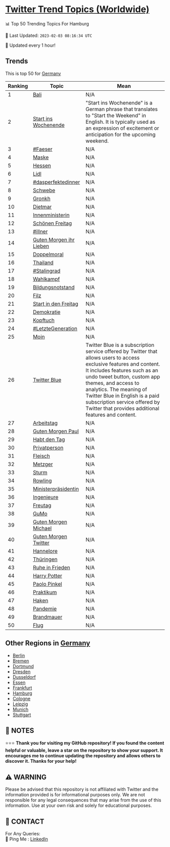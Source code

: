 [Twitter Trend Topics (Worldwide)](https://github.com/ErcinDedeoglu/Twitter-Trend-Topics)
==========


📊 Top 50 Trending Topics For Hamburg

📆 Last Updated: `2023-02-03 08:16:34 UTC`

🔧 Updated every 1 hour!


## Trends

This is top 50 for [Germany](</Germany>)

| Ranking | Topic | Mean |
| ------- | ------------ | ------------ |
| 1 | [Bali](http://twitter.com/search?q=Bali) | N/A |
| 2 | [Start ins Wochenende](http://twitter.com/search?q=Start+ins+Wochenende) | "Start ins Wochenende" is a German phrase that translates to "Start the Weekend" in English. It is typically used as an expression of excitement or anticipation for the upcoming weekend. |
| 3 | [#Faeser](http://twitter.com/search?q=%23Faeser) | N/A |
| 4 | [Maske](http://twitter.com/search?q=Maske) | N/A |
| 5 | [Hessen](http://twitter.com/search?q=Hessen) | N/A |
| 6 | [Lidl](http://twitter.com/search?q=Lidl) | N/A |
| 7 | [#dasperfektedinner](http://twitter.com/search?q=%23dasperfektedinner) | N/A |
| 8 | [Schwebe](http://twitter.com/search?q=Schwebe) | N/A |
| 9 | [Gronkh](http://twitter.com/search?q=Gronkh) | N/A |
| 10 | [Dietmar](http://twitter.com/search?q=Dietmar) | N/A |
| 11 | [Innenministerin](http://twitter.com/search?q=Innenministerin) | N/A |
| 12 | [Schönen Freitag](http://twitter.com/search?q=Sch%c3%b6nen+Freitag) | N/A |
| 13 | [#illner](http://twitter.com/search?q=%23illner) | N/A |
| 14 | [Guten Morgen ihr Lieben](http://twitter.com/search?q=Guten+Morgen+ihr+Lieben) | N/A |
| 15 | [Doppelmoral](http://twitter.com/search?q=Doppelmoral) | N/A |
| 16 | [Thailand](http://twitter.com/search?q=Thailand) | N/A |
| 17 | [#Stalingrad](http://twitter.com/search?q=%23Stalingrad) | N/A |
| 18 | [Wahlkampf](http://twitter.com/search?q=Wahlkampf) | N/A |
| 19 | [Bildungsnotstand](http://twitter.com/search?q=Bildungsnotstand) | N/A |
| 20 | [Filz](http://twitter.com/search?q=Filz) | N/A |
| 21 | [Start in den Freitag](http://twitter.com/search?q=Start+in+den+Freitag) | N/A |
| 22 | [Demokratie](http://twitter.com/search?q=Demokratie) | N/A |
| 23 | [Kopftuch](http://twitter.com/search?q=Kopftuch) | N/A |
| 24 | [#LetzteGeneration](http://twitter.com/search?q=%23LetzteGeneration) | N/A |
| 25 | [Moin](http://twitter.com/search?q=Moin) | N/A |
| 26 | [Twitter Blue](http://twitter.com/search?q=Twitter+Blue) | Twitter Blue is a subscription service offered by Twitter that allows users to access exclusive features and content. It includes features such as an undo tweet button, custom app themes, and access to analytics. The meaning of Twitter Blue in English is a paid subscription service offered by Twitter that provides additional features and content. |
| 27 | [Arbeitstag](http://twitter.com/search?q=Arbeitstag) | N/A |
| 28 | [Guten Morgen Paul](http://twitter.com/search?q=Guten+Morgen+Paul) | N/A |
| 29 | [Habt den Tag](http://twitter.com/search?q=Habt+den+Tag) | N/A |
| 30 | [Privatperson](http://twitter.com/search?q=Privatperson) | N/A |
| 31 | [Fleisch](http://twitter.com/search?q=Fleisch) | N/A |
| 32 | [Metzger](http://twitter.com/search?q=Metzger) | N/A |
| 33 | [Sturm](http://twitter.com/search?q=Sturm) | N/A |
| 34 | [Rowling](http://twitter.com/search?q=Rowling) | N/A |
| 35 | [Ministerpräsidentin](http://twitter.com/search?q=Ministerpr%c3%a4sidentin) | N/A |
| 36 | [Ingenieure](http://twitter.com/search?q=Ingenieure) | N/A |
| 37 | [Freutag](http://twitter.com/search?q=Freutag) | N/A |
| 38 | [GuMo](http://twitter.com/search?q=GuMo) | N/A |
| 39 | [Guten Morgen Michael](http://twitter.com/search?q=Guten+Morgen+Michael) | N/A |
| 40 | [Guten Morgen Twitter](http://twitter.com/search?q=Guten+Morgen+Twitter) | N/A |
| 41 | [Hannelore](http://twitter.com/search?q=Hannelore) | N/A |
| 42 | [Thüringen](http://twitter.com/search?q=Th%c3%bcringen) | N/A |
| 43 | [Ruhe in Frieden](http://twitter.com/search?q=Ruhe+in+Frieden) | N/A |
| 44 | [Harry Potter](http://twitter.com/search?q=Harry+Potter) | N/A |
| 45 | [Paolo Pinkel](http://twitter.com/search?q=Paolo+Pinkel) | N/A |
| 46 | [Praktikum](http://twitter.com/search?q=Praktikum) | N/A |
| 47 | [Haken](http://twitter.com/search?q=Haken) | N/A |
| 48 | [Pandemie](http://twitter.com/search?q=Pandemie) | N/A |
| 49 | [Brandmauer](http://twitter.com/search?q=Brandmauer) | N/A |
| 50 | [Flug](http://twitter.com/search?q=Flug) | N/A |



## Other Regions in [Germany](</Germany>)

* [Berlin](</Germany/Berlin.md>)
* [Bremen](</Germany/Bremen.md>)
* [Dortmund](</Germany/Dortmund.md>)
* [Dresden](</Germany/Dresden.md>)
* [Dusseldorf](</Germany/Dusseldorf.md>)
* [Essen](</Germany/Essen.md>)
* [Frankfurt](</Germany/Frankfurt.md>)
* [Hamburg](</Germany/Hamburg.md>)
* [Cologne](</Germany/Cologne.md>)
* [Leipzig](</Germany/Leipzig.md>)
* [Munich](</Germany/Munich.md>)
* [Stuttgart](</Germany/Stuttgart.md>)



## 📝 NOTES

⭐⭐⭐ **Thank you for visiting my GitHub repository! If you found the content helpful or valuable, leave a star on the repository to show your support. It encourages me to continue updating the repository and allows others to discover it. Thanks for your help!**


## ⚠️ WARNING

Please be advised that this repository is not affiliated with Twitter and the information provided is for informational purposes only. We are not responsible for any legal consequences that may arise from the use of this information. Use at your own risk and solely for educational purposes.


## 📨 CONTACT

 For Any Queries:  
            🏓 Ping Me : [LinkedIn](https://www.linkedin.com/in/ercindedeoglu/)
